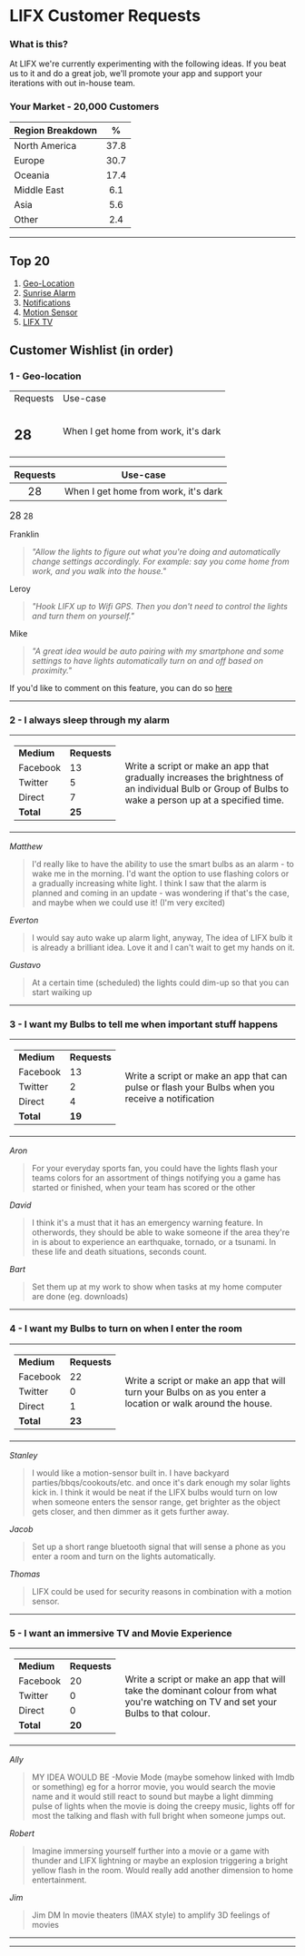 # LIFX Customer Requests

### What is this?

At LIFX we're currently experimenting with the following ideas. If you beat us to it and do a great job, we'll promote your app and support your iterations with out in-house team.

### Your Market - 20,000 Customers

<!--| 65,000 Bulbs | 20,000 Customers |
|:------------:|:----------------:|-->

| Region Breakdown | % |
|:---|:---:|
| North America | 37.8 |
| Europe | 30.7 |
| Oceania | 17.4 |
| Middle East | 6.1 |
| Asia | 5.6 |
| Other | 2.4 |

---------------------------------------------

## Top 20

1. [Geo-Location](https://github.com/LIFX/LIFX-customer-suggestions/blob/master/README.md#1-----when-i-get-home-from-work-its-dark)
2. [Sunrise Alarm](https://github.com/LIFX/LIFX-customer-suggestions/blob/master/README.md#2-----i-always-sleep-through-my-alarm)
3. [Notifications](https://github.com/LIFX/LIFX-customer-suggestions/blob/master/README.md#3-----i-want-my-bulbs-to-tell-me-when-important-stuff-happens)
4. [Motion Sensor](https://github.com/LIFX/LIFX-customer-suggestions/blob/master/README.md#4---i-want-my-bulbs-to-turn-on-when-i-enter-the-room)
5. [LIFX TV](https://github.com/LIFX/LIFX-customer-suggestions/blob/master/README.md#5---i-want-an-immersive-tv-and-movie-experience)

## Customer Wishlist (in order)

### 1  -  Geo-location
<!--<sup><sup><sup>(28 Requests)</sup></sup></sup>-->

<table>
<tr>
    <td>Requests</td>
    <td>Use-case</td>
</tr>
<tr>
    <td><h2>28</h2></td>
    <td>When I get home from work, it's dark</td>

</tr>
</table>

| Requests | Use-case |
|:----:|:----:|
| <big>28</big> | When I get home from work, it's dark |

</tr>
</table>
<big>28</big>
28

 
Franklin
> _"Allow the lights to figure out what you're doing and automatically change settings accordingly.
For example: say you come home from work, and you walk into the house."_

Leroy
> _"Hook LIFX up to Wifi GPS. Then you don't need to control the lights and turn them on yourself."_

Mike
> _"A great idea would be auto pairing with my smartphone and some settings to have lights automatically turn on and off based on proximity."_

If you'd like to comment on this feature, you can do so [here](https://github.com/LIFX/LIFX-customer-suggestions/issues/1)
    
---------------------------------------------

### 2  -  I always sleep through my alarm
<!--<sup><sup><sup>(25 Requests)</sup></sup></sup>-->

<table>
<tr>
  <td><table>
    <tr>
        <td><strong>Medium</strong></td>
        <td><strong>Requests</strong></td>
    </tr>
    <tr>
        <td>Facebook</td>
        <td>13</td>
    </tr>
    <tr>
        <td>Twitter</td>
        <td>5</td>
    </tr>
    <tr>
        <td>Direct</td>
        <td>7</td>
    <tr>
        <td><strong>Total</strong></td>
        <td><strong>25</strong></td>
    </tr>
    </tr>
</table></td>
  <td>Write a script or make an app that gradually increases the brightness of an individual Bulb or Group of Bulbs to wake a person up at a specified time.</td>
</tr>
</table>

_Matthew_ 
> I'd really like to have the ability to use the smart bulbs as an alarm - to wake me in the morning. I'd want the option to use flashing colors or a gradually increasing white light. I think I saw that the alarm is planned and coming in an update - was wondering if that's the case, and maybe when we could use it! (I'm very excited)

_Everton_ 
> I would say auto wake up alarm light, anyway, The idea of LIFX bulb it is already a brilliant idea. Love it and I can't wait to get my hands on it.

_Gustavo_
> At a certain time (scheduled) the lights could dim-up so that you can start waiking up

---------------------------------------------

### 3  -  I want my Bulbs to tell me when important stuff happens
<!--<sup><sup><sup>(19 Requests)</sup></sup></sup>-->

<table>
<tr>
  <td><table>
    <tr>
        <td><strong>Medium</strong></td>
        <td><strong>Requests</strong></td>
    </tr>
    <tr>
        <td>Facebook</td>
        <td>13</td>
    </tr>
    <tr>
        <td>Twitter</td>
        <td>2</td>
    </tr>
    <tr>
        <td>Direct</td>
        <td>4</td>
    </tr>
    <tr>
        <td><strong>Total</strong></td>
        <td><strong>19</strong></td>
    </tr>
</table></td>
  <td>Write a script or make an app that can pulse or flash your Bulbs when you receive a notification</td>
</tr>
</table>
 
_Aron_ 
> For your everyday sports fan, you could have the lights flash your teams colors for an assortment of things notifying you a game has started or finished, when your team has scored or the other

_David_ 
> I think it's a must that it has an emergency warning feature. In otherwords, they should be able to wake someone if the area they're in is about to experience an earthquake, tornado, or a tsunami. In these life and death situations, seconds count.

_Bart_
> Set them up at my work to show when tasks at my home computer are done (eg. downloads)

---------------------------------------------

### 4 - I want my Bulbs to turn on when I enter the room


<table>
<tr>
  <td><table>
    <tr>
        <td><strong>Medium</strong></td>
        <td><strong>Requests</strong></td>
    </tr>
    <tr>
        <td>Facebook</td>
        <td>22</td>
    </tr>
    <tr>
        <td>Twitter</td>
        <td>0</td>
    </tr>
    <tr>
        <td>Direct</td>
        <td>1</td>
    </tr>
    <tr>
        <td><strong>Total</strong></td>
        <td><strong>23</strong></td>
    </tr>
</table></td>
  <td>Write a script or make an app that will turn your Bulbs on as you enter a location or walk around the house.</td>
</tr>
</table>
 
_Stanley_ 
> I would like a motion-sensor built in. I have backyard parties/bbqs/cookouts/etc. and once it's dark enough my solar lights kick in. I think it would be neat if the LIFX bulbs would turn on low when someone enters the sensor range, get brighter as the object gets closer, and then dimmer as it gets further away.

_Jacob_ 
> Set up a short range bluetooth signal that will sense a phone as you enter a room and turn on the lights automatically.

_Thomas_ 
> LIFX could be used for security reasons in combination with a motion sensor.

---------------------------------------------

### 5 - I want an immersive TV and Movie Experience


<table>
<tr>
  <td><table>
    <tr>
        <td><strong>Medium</strong></td>
        <td><strong>Requests</strong></td>
    </tr>
    <tr>
        <td>Facebook</td>
        <td>20</td>
    </tr>
    <tr>
        <td>Twitter</td>
        <td>0</td>
    </tr>
    <tr>
        <td>Direct</td>
        <td>0</td>
    </tr>
    <tr>
        <td><strong>Total</strong></td>
        <td><strong>20</strong></td>
    </tr>
</table></td>
  <td>Write a script or make an app that will take the dominant colour from what you're watching on TV and set your Bulbs to that colour.</td>
</tr>
</table>
 
_Ally_ 
> MY IDEA WOULD BE -Movie Mode (maybe somehow linked with Imdb or something) eg for a horror movie, you would search the movie name and it would still react to sound but maybe a light dimming pulse of lights when the movie is doing the creepy music, lights off for most the talking and flash with full bright when someone jumps out.

_Robert_ 
> Imagine immersing yourself further into a movie or a game with thunder and LIFX lightning or maybe an explosion triggering a bright yellow flash in the room. Would really add another dimension to home entertainment.

_Jim_ 
> Jim DM In movie theaters (IMAX style) to amplify 3D feelings of movies

---------------------------------------------
---------------------------------------------

 <div id="disqus_thread"></div>
    <script type="text/javascript">
        /* * * CONFIGURATION VARIABLES: EDIT BEFORE PASTING INTO YOUR WEBPAGE * * */
        var disqus_shortname = 'lifx'; // required: replace example with your forum shortname

        /* * * DON'T EDIT BELOW THIS LINE * * */
        (function() {
            var dsq = document.createElement('script'); dsq.type = 'text/javascript'; dsq.async = true;
            dsq.src = '//' + disqus_shortname + '.disqus.com/embed.js';
            (document.getElementsByTagName('head')[0] || document.getElementsByTagName('body')[0]).appendChild(dsq);
        })();
    </script>
    <noscript>Please enable JavaScript to view the <a href="http://disqus.com/?ref_noscript">comments powered by Disqus.</a></noscript>
    <a href="http://disqus.com" class="dsq-brlink">comments powered by <span class="logo-disqus">Disqus</span></a>


<!--
| Medium | Requests|
|:----|:---:|
| Facebook | 13 |
| Twitter | 5 |
| Direct | 7 | 

---------------------------------------------

<table>
    <tr>
        <td>Medium</td>
        <td>Requests</td>
    </tr>
    <tr>
        <td>Facebook</td>
        <td>13</td>
    </tr>
    <tr>
        <td>Twitter</td>
        <td>5</td>
    </tr>
    <tr>
        <td>Direct</td>
        <td>7</td>
    </tr>
</table>
-->
